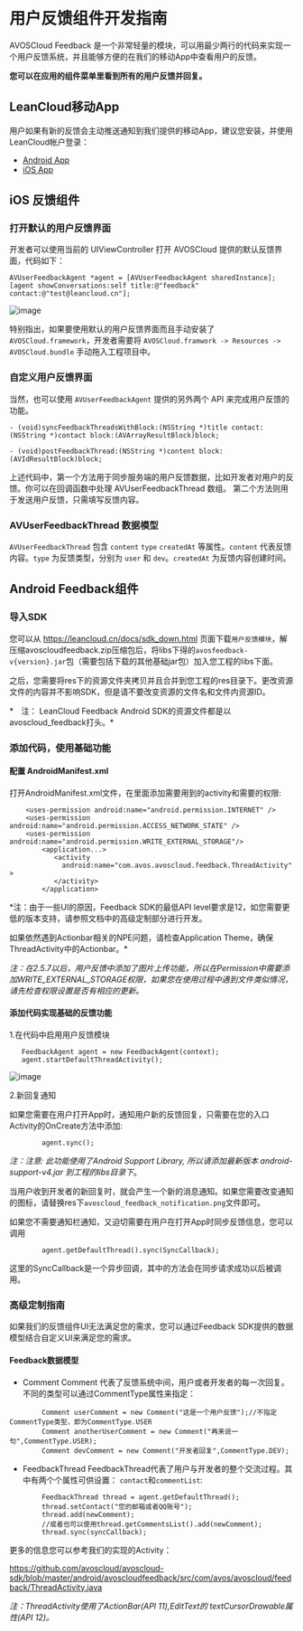 # 用户反馈组件开发指南

AVOSCloud Feedback 是一个非常轻量的模块，可以用最少两行的代码来实现一个用户反馈系统，并且能够方便的在我们的移动App中查看用户的反馈。

**您可以在应用的组件菜单里看到所有的用户反馈并回复。**

## LeanCloud移动App

用户如果有新的反馈会主动推送通知到我们提供的移动App，建议您安装，并使用LeanCloud帐户登录：

* [Android App](http://download.leancloud.cn/apk/AVOSCloudMobileApp.apk)
* [iOS App](https://itunes.apple.com/cn/app/avos-cloud-ying-yong-tong/id854896336?mt=8&uo=4)

## iOS 反馈组件

### 打开默认的用户反馈界面
开发者可以使用当前的 UIViewController 打开 AVOSCloud 提供的默认反馈界面，代码如下：

```
AVUserFeedbackAgent *agent = [AVUserFeedbackAgent sharedInstance];
[agent showConversations:self title:@"feedback" contact:@"test@leancloud.cn"];
```
![image](images/avoscloud-ios-feedback.png)

特别指出，如果要使用默认的用户反馈界面而且手动安装了 `AVOSCloud.framework`，开发者需要将 `AVOSCloud.framwork -> Resources -> AVOSCloud.bundle` 手动拖入工程项目中。

### 自定义用户反馈界面
当然，也可以使用 `AVUserFeedbackAgent` 提供的另外两个 API 来完成用户反馈的功能。

```
- (void)syncFeedbackThreadsWithBlock:(NSString *)title contact:(NSString *)contact block:(AVArrayResultBlock)block;

- (void)postFeedbackThread:(NSString *)content block:(AVIdResultBlock)block;

```

上述代码中，第一个方法用于同步服务端的用户反馈数据，比如开发者对用户的反馈。你可以在回调函数中处理 AVUserFeedbackThread 数组。
第二个方法则用于发送用户反馈，只需填写反馈内容。

### AVUserFeedbackThread 数据模型
`AVUserFeedbackThread` 包含 `content` `type` `createdAt` 等属性。`content` 代表反馈内容。`type` 为反馈类型，分别为 `user` 和 `dev`。`createdAt` 为反馈内容创建时间。

## Android Feedback组件

### 导入SDK
 您可以从 https://leancloud.cn/docs/sdk_down.html 页面下载`用户反馈模块`，解压缩avoscloudfeedback.zip压缩包后，将libs下得的`avosfeedback-v{version}.jar`包（需要包括下载的其他基础jar包）加入您工程的libs下面。

之后，您需要将res下的资源文件夹拷贝并且合并到您工程的res目录下。更改资源文件的内容并不影响SDK，但是请不要改变资源的文件名和文件内资源ID。

*　注： LeanCloud Feedback Android SDK的资源文件都是以avoscloud_feedback打头。*


### 添加代码，使用基础功能

#### 配置 AndroidManifest.xml

打开AndroidManifest.xml文件，在里面添加需要用到的activity和需要的权限:

```
    <uses-permission android:name="android.permission.INTERNET" />
    <uses-permission android:name="android.permission.ACCESS_NETWORK_STATE" />
    <uses-permission android:name="android.permission.WRITE_EXTERNAL_STORAGE"/>
        <application...>
           <activity
             android:name="com.avos.avoscloud.feedback.ThreadActivity" >
           </activity>
        </application>
```

*注：由于一些UI的原因，Feedback SDK的最低API level要求是12，如您需要更低的版本支持，请参照文档中的高级定制部分进行开发。

如果依然遇到Actionbar相关的NPE问题，请检查Application Theme，确保ThreadActivity中的Actionbar。*

*注：在2.5.7以后，用户反馈中添加了图片上传功能，所以在Permission中需要添加WRITE_EXTERNAL_STORAGE权限，如果您在使用过程中遇到文件类似情况，请先检查权限设置是否有相应的更新。*


#### 添加代码实现基础的反馈功能

1.在代码中启用用户反馈模块

```
   FeedbackAgent agent = new FeedbackAgent(context);
   agent.startDefaultThreadActivity();
```
![image](images/avoscloud-feedback.png)


2.新回复通知

如果您需要在用户打开App时，通知用户新的反馈回复，只需要在您的入口Activity的OnCreate方法中添加:

```
        agent.sync();
```

*注：注意: 此功能使用了Android Support Library, 所以请添加最新版本 android-support-v4.jar 到工程的libs目录下*。

当用户收到开发者的新回复时，就会产生一个新的消息通知。如果您需要改变通知的图标，请替换res下`avoscloud_feedback_notification.png`文件即可。

如果您不需要通知栏通知，又迫切需要在用户在打开App时同步反馈信息，您可以调用

```
        agent.getDefaultThread().sync(SyncCallback);
```

这里的SyncCallback是一个异步回调，其中的方法会在同步请求成功以后被调用。


### 高级定制指南

如果我们的反馈组件UI无法满足您的需求，您可以通过Feedback SDK提供的数据模型结合自定义UI来满足您的需求。


#### Feedback数据模型

* Comment
Comment 代表了反馈系统中间，用户或者开发者的每一次回复。不同的类型可以通过CommentType属性来指定：

```
        Comment userComment = new Comment("这是一个用户反馈");//不指定CommentType类型，即为CommentType.USER
        Comment anotherUserComment = new Comment("再来说一句",CommentType.USER);
        Comment devComment = new Comment("开发者回复",CommentType.DEV);
```

* FeedbackThread
FeedbackThread代表了用户与开发者的整个交流过程。其中有两个个属性可供设置：
`contact`和`commentList`:

```
        FeedbackThread thread = agent.getDefaultThread();
        thread.setContact("您的邮箱或者QQ账号");
        thread.add(newComment);
        //或者也可以使用thread.getCommentsList().add(newComment);
        thread.sync(syncCallback);

```

更多的信息您可以参考我们的实现的Activity：

https://github.com/avoscloud/avoscloud-sdk/blob/master/android/avoscloudfeedback/src/com/avos/avoscloud/feedback/ThreadActivity.java

*注：ThreadActivity使用了ActionBar(API 11),EditText的 textCursorDrawable属性(API 12)。*

